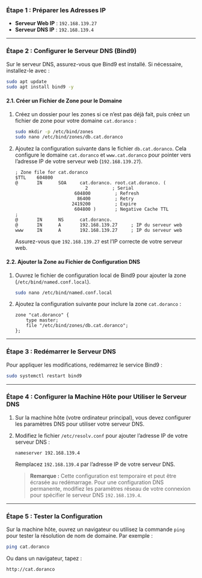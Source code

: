 ### Étape 1 : Préparer les Adresses IP
- **Serveur Web IP** : `192.168.139.27`
- **Serveur DNS IP** : `192.168.139.4`

---

### Étape 2 : Configurer le Serveur DNS (Bind9)
Sur le serveur DNS, assurez-vous que Bind9 est installé. Si nécessaire, installez-le avec :

```bash
sudo apt update
sudo apt install bind9 -y
```

#### 2.1. Créer un Fichier de Zone pour le Domaine
1. Créez un dossier pour les zones si ce n’est pas déjà fait, puis créez un fichier de zone pour votre domaine `cat.doranco` :

   ```bash
   sudo mkdir -p /etc/bind/zones
   sudo nano /etc/bind/zones/db.cat.doranco
   ```

2. Ajoutez la configuration suivante dans le fichier `db.cat.doranco`. Cela configure le domaine `cat.doranco` et `www.cat.doranco` pour pointer vers l’adresse IP de votre serveur web (`192.168.139.27`).

   ```plaintext
   ; Zone file for cat.doranco
   $TTL    604800
   @       IN      SOA     cat.doranco. root.cat.doranco. (
                             2         ; Serial
                         604800         ; Refresh
                          86400         ; Retry
                        2419200         ; Expire
                         604800 )       ; Negative Cache TTL
   ;
   @       IN      NS      cat.doranco.
   @       IN      A       192.168.139.27     ; IP du serveur web
   www     IN      A       192.168.139.27     ; IP du serveur web
   ```

   Assurez-vous que `192.168.139.27` est l’IP correcte de votre serveur web.

#### 2.2. Ajouter la Zone au Fichier de Configuration DNS
1. Ouvrez le fichier de configuration local de Bind9 pour ajouter la zone (`/etc/bind/named.conf.local`).

   ```bash
   sudo nano /etc/bind/named.conf.local
   ```

2. Ajoutez la configuration suivante pour inclure la zone `cat.doranco` :

   ```plaintext
   zone "cat.doranco" {
       type master;
       file "/etc/bind/zones/db.cat.doranco";
   };
   ```

---

### Étape 3 : Redémarrer le Serveur DNS
Pour appliquer les modifications, redémarrez le service Bind9 :

```bash
sudo systemctl restart bind9
```

---

### Étape 4 : Configurer la Machine Hôte pour Utiliser le Serveur DNS
1. Sur la machine hôte (votre ordinateur principal), vous devez configurer les paramètres DNS pour utiliser votre serveur DNS.
2. Modifiez le fichier `/etc/resolv.conf` pour ajouter l’adresse IP de votre serveur DNS :

   ```plaintext
   nameserver 192.168.139.4
   ```

   Remplacez `192.168.139.4` par l’adresse IP de votre serveur DNS.

   > **Remarque :** Cette configuration est temporaire et peut être écrasée au redémarrage. Pour une configuration DNS permanente, modifiez les paramètres réseau de votre connexion pour spécifier le serveur DNS `192.168.139.4`.

---

### Étape 5 : Tester la Configuration
Sur la machine hôte, ouvrez un navigateur ou utilisez la commande `ping` pour tester la résolution de nom de domaine. Par exemple :

```bash
ping cat.doranco
```

Ou dans un navigateur, tapez :

```plaintext
http://cat.doranco
```

